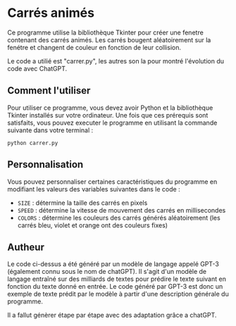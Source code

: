 # Carrés animés

Ce programme utilise la bibliothèque Tkinter pour créer une fenetre contenant des carrés animés. Les carrés bougent aléatoirement sur la fenétre et changent de couleur en fonction de leur collision.


Le code a utilié est "carrer.py", les autres son la pour montré l'évolution du code avec ChatGPT.

## Comment l'utiliser

Pour utiliser ce programme, vous devez avoir Python et la bibliothèque Tkinter installés sur votre ordinateur. 
Une fois que ces prérequis sont satisfaits, vous pouvez executer le programme en utilisant la commande suivante dans votre terminal :

```
python carrer.py
```

## Personnalisation

Vous pouvez personnaliser certaines caractéristiques du programme en modifiant les valeurs des variables suivantes dans le code :

- `SIZE` : détermine la taille des carrés en pixels
- `SPEED` : détermine la vitesse de mouvement des carrés en millisecondes
- `COLORS` : détermine les couleurs des carrés générés aléatoirement (les carrés bleu, violet et orange ont des couleurs fixes)


## Autheur

Le code ci-dessus a été généré par un modèle de langage appelé GPT-3 (également connu sous le nom de chatGPT). Il s'agit d'un modèle de langage entraîné sur des milliards de textes pour prédire le texte suivant en fonction du texte donné en entrée. Le code généré par GPT-3 est donc un exemple de texte prédit par le modèle à partir d'une description générale du programme.

Il a fallut génèrer étape par étape avec des adaptation grâce a chatGPT.
